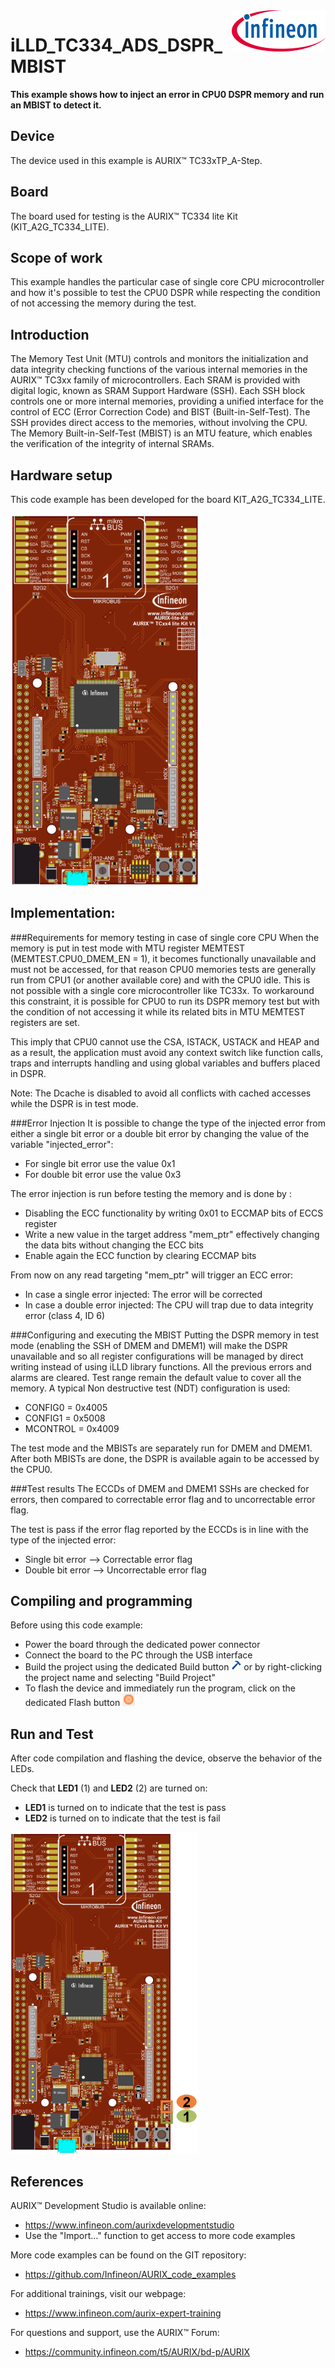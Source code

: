 <img src="./Images/IFX_LOGO_600.gif" align="right" width="150" />  

# iLLD_TC334_ADS_DSPR_MBIST
**This example shows how to inject an error in CPU0 DSPR memory and run an MBIST to detect it.**  

## Device  
The device used in this example is AURIX&trade; TC33xTP_A-Step. 

## Board  
The board used for testing is the AURIX&trade; TC334 lite Kit (KIT_A2G_TC334_LITE).  

## Scope of work   
This example handles the particular case of single core CPU microcontroller and how it's possible to test the CPU0 DSPR while respecting the condition of not accessing the memory during the test. 

## Introduction  
The Memory Test Unit (MTU) controls and monitors the initialization and data integrity checking functions of the various internal memories in the AURIX&trade; TC3xx family of microcontrollers.
Each SRAM is provided with digital logic, known as SRAM Support Hardware (SSH).
Each SSH block controls one or more internal memories, providing a unified interface for the control of ECC (Error Correction Code) and BIST (Built-in-Self-Test).
The SSH provides direct access to the memories, without involving the CPU.
The Memory Built-in-Self-Test (MBIST) is an MTU feature, which enables the verification of the integrity of internal SRAMs.

## Hardware setup  
This code example has been developed for the board KIT_A2G_TC334_LITE. 
 
<img src="./Images/TC334_Lite_Kit.png" width="300" />  
  
  
## Implementation:  

###Requirements for memory testing in case of single core CPU
When the memory is put in test mode with MTU register MEMTEST (MEMTEST.CPU0_DMEM_EN = 1), it becomes functionally unavailable and must not be accessed, for that reason CPU0 memories tests are generally run from CPU1 (or another available core) and with the CPU0 idle.
This is not possible with a single core microcontroller like TC33x.
To workaround this constraint, it is possible for CPU0 to run its DSPR memory test but with the condition of not accessing it while its related bits in MTU MEMTEST registers are set.

This imply that CPU0 cannot use the CSA, ISTACK, USTACK and HEAP and as a result, the application must avoid any context switch like function calls, traps and interrupts handling and using global variables and buffers placed in DSPR.

Note: The Dcache is disabled to avoid all conflicts with cached accesses while the DSPR is in test mode.

###Error Injection
It is possible to change the type of the injected error from either a single bit error or a double bit error by changing the value of the variable "injected_error":
- For single bit error use the value 0x1
- For double bit error use the value 0x3

The error injection is run before testing the memory and is done by :
- Disabling the ECC functionality by writing 0x01 to ECCMAP bits of ECCS register
- Write a new value in the target address "mem_ptr" effectively changing the data bits without changing the ECC bits
- Enable again the ECC function by clearing ECCMAP bits

From now on any read targeting "mem_ptr" will trigger an ECC error:
- In case a single error injected: The error will be corrected
- In case a double error injected: The CPU will trap due to data integrity error (class 4, ID 6)

###Configuring and executing the MBIST
Putting the DSPR memory in test mode (enabling the SSH of DMEM and DMEM1) will make the DSPR unavailable and so all register configurations will be managed by direct writing instead of using iLLD library functions.
All the previous errors and alarms are cleared.
Test range remain the default value to cover all the memory.
A typical Non destructive test (NDT) configuration is used:
- CONFIG0   = 0x4005
- CONFIG1   = 0x5008
- MCONTROL  = 0x4009

The test mode and the MBISTs are separately run for DMEM and DMEM1.
After both MBISTs are done, the DSPR is available again to be accessed by the CPU0. 

###Test results
The ECCDs of DMEM and DMEM1 SSHs are checked for errors, then compared to correctable error flag and to uncorrectable error flag.

The test is pass if the error flag reported by the ECCDs is in line with the type of the injected error:
- Single bit error --> Correctable error flag
- Double bit error --> Uncorrectable error flag


## Compiling and programming
Before using this code example:  
- Power the board through the dedicated power connector 
- Connect the board to the PC through the USB interface
- Build the project using the dedicated Build button <img src="./Images/build_activeproj.gif" /> or by right-clicking the project name and selecting "Build Project"
- To flash the device and immediately run the program, click on the dedicated Flash button <img src="./Images/Widget_Flash.png" />  


## Run and Test   

After code compilation and flashing the device, observe the behavior of the LEDs.  

Check that **LED1** (1) and **LED2** (2) are turned on:  
- **LED1** is turned on to indicate that the test is pass
- **LED2** is turned on to indicate that the test is fail  

<img src="./Images/TC334_Lite_Kit_LEDs.png" width="300" />  
  
## References  

AURIX&trade; Development Studio is available online:  
- <https://www.infineon.com/aurixdevelopmentstudio>  
- Use the "Import..." function to get access to more code examples  

More code examples can be found on the GIT repository:  
- <https://github.com/Infineon/AURIX_code_examples>  

For additional trainings, visit our webpage:  
- <https://www.infineon.com/aurix-expert-training>  

For questions and support, use the AURIX&trade; Forum:  
- <https://community.infineon.com/t5/AURIX/bd-p/AURIX>  